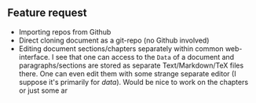 ## Feature request

- Importing repos from Github
- Direct cloning document as a git-repo (no Github involved)
- Editing document sections/chapters separately within common web-interface.
  I see that one can access to the `Data` of a document and paragraphs/sections are stored as separate Text/Markdown/TeX files there. One can even edit them with some strange separate editor (I suppose it's primarily for _data_). Would be nice to work on the chapters or just some ar